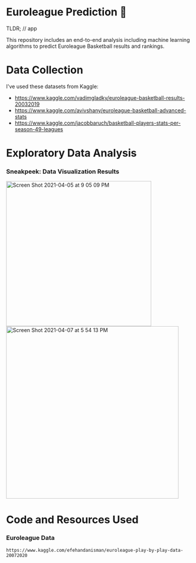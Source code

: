 # Euroleague Prediction 🏀

TLDR; // app

This repository includes an end-to-end analysis including machine learning algorithms to predict Euroleague Basketball results and rankings.

# Data Collection

I've used these datasets from Kaggle: 
- https://www.kaggle.com/vadimgladky/euroleague-basketball-results-20032019
- https://www.kaggle.com/avivshany/euroleague-basketball-advanced-stats
- https://www.kaggle.com/jacobbaruch/basketball-players-stats-per-season-49-leagues

# Exploratory Data Analysis

### Sneakpeek: Data Visualization Results
<img width="393" alt="Screen Shot 2021-04-05 at 9 05 09 PM" src="https://user-images.githubusercontent.com/66208179/113612074-0760b980-9658-11eb-9c2c-3eb0d0028da9.png">

<img width="467" alt="Screen Shot 2021-04-07 at 5 54 13 PM" src="https://user-images.githubusercontent.com/66208179/113887719-69413080-97ca-11eb-98a9-935573d4fba6.png">

# Code and Resources Used

### Euroleague Data
```
https://www.kaggle.com/efehandanisman/euroleague-play-by-play-data-20072020
```
